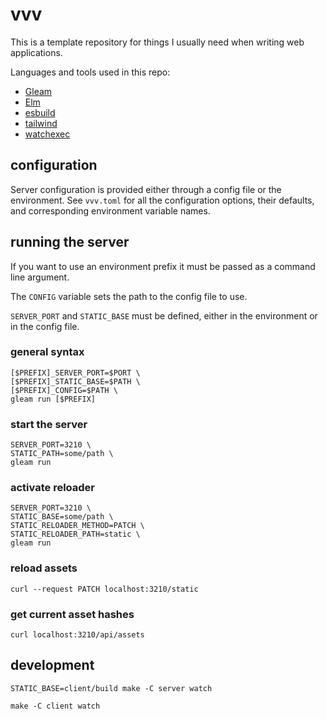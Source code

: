# vvv

This is a template repository for things I usually need when writing web applications.

Languages and tools used in this repo:

- [Gleam](https://gleam.run)
- [Elm](https://elm-lang.org)
- [esbuild](https://github.com/evanw/esbuild)
- [tailwind](https://tailwindcss.com)
- [watchexec](https://github.com/watchexec/watchexec)

## configuration

Server configuration is provided either through a config file or the environment. See `vvv.toml` for all the configuration options, their defaults, and corresponding environment variable names.

## running the server

If you want to use an environment prefix it must be passed as a command line argument. 

The `CONFIG` variable sets the path to the config file to use. 

`SERVER_PORT` and `STATIC_BASE` must be defined, either in the environment or in the config file.

### general syntax

    [$PREFIX]_SERVER_PORT=$PORT \
    [$PREFIX]_STATIC_BASE=$PATH \
    [$PREFIX]_CONFIG=$PATH \
    gleam run [$PREFIX]

### start the server

    SERVER_PORT=3210 \
    STATIC_PATH=some/path \
    gleam run

### activate reloader

    SERVER_PORT=3210 \
    STATIC_BASE=some/path \
    STATIC_RELOADER_METHOD=PATCH \
    STATIC_RELOADER_PATH=static \
    gleam run

### reload assets

    curl --request PATCH localhost:3210/static

### get current asset hashes

    curl localhost:3210/api/assets

## development

    STATIC_BASE=client/build make -C server watch

    make -C client watch
